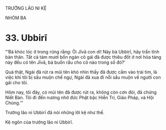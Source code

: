 TRƯỞNG LÃO NI KỆ

NHÓM BA

# 33. Ubbirī

“‘Bà khóc lóc ở trong rừng rằng: Ôi Jīvā con ơi! Này bà Ubbirī, hãy trấn tĩnh bản thân. Tất cả tám mươi bốn ngàn cô gái đã được thiêu đốt ở nơi hỏa táng này đều có tên Jīvā, bà buồn rầu cho cô nào trong số đó?’

Quả thật, Ngài đã rút ra mũi tên khó nhìn thấy đã được cắm vào trái tim, là việc khi tôi bị sầu muộn chế ngự, Ngài đã xua đi nỗi sầu muộn về người con gái cho tôi.

Hôm nay, tôi đây, có mũi tên đã được rút ra, không còn cơn đói, đã chứng Niết Bàn. Tôi đi đến nương nhờ đức Phật bậc Hiền Trí, Giáo Pháp, và Hội Chúng.’”

Trưởng lão ni Ubbirī đã nói những lời kệ như thế.

Kệ ngôn của trưởng lão ni Ubbirī.
